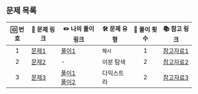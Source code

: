 <!--
## Issues
- [Issues 바로가기](https://github.com/algorithm-zone/miyoung-zone/issues?q=is%3Aissue+is%3Aclosed)


## Labels
- `개념`: 파이썬 문법 개념
- `방법들`: 특정 구현을 위한 여러 방법
- `시간초과`: 시간초과 문제 해결 이슈
- `에러`: 시간초과외 에러(ex.런타임 에러)
- `SWEA`, `프로그래머스`, `이취코`: 특정 문제를 위한 이슈
- `알고리즘`: 문제 해결을 위한 알고리즘
- `수학`: 수학적 공식 Tip!
-->

<!--
# 🌟 코딩테스트 문제 정리 🌟

## 문제 목록
| 🆔 번호 | 🔗 문제 링크                                    | ✏️ 나의 풀이 링크                                                   | 🛠️ 문제 유형   | 🔄 풀이 횟수 | 📚 참고 링크                       |
|:-------:|-----------------------------------------------|---------------------------------------------------------------------|---------------|:------------:|-----------------------------------|
|    1    | [문제1](https://www.example.com/problem1)     | [풀이1](https://www.example.com/solution1)                         | `해시`           |      1       | [참고자료1](https://www.example.com/ref1) |
|    2    | [문제2](https://www.example.com/problem2)     | -                                                                   | 이분 탐색     |      2       | [참고자료2](https://www.example.com/ref2) |
|    3    | [문제3](https://www.example.com/problem3)     | [풀이1](https://www.example.com/solution1) <br> [풀이2](https://www.example.com/solution2) | 다익스트라    |      2       | [참고자료3](https://www.example.com/ref3) |
-->






<!--
## 💡 작성 가이드
- **문제 링크**: 문제 사이트의 링크를 추가.
- **풀이 링크**: 풀이 코드 링크를 추가. 여러 풀이가 있다면 줄바꿈으로 구분.
- **문제 유형**: `DFS`, `DP`, `정렬` 등 자유롭게 작성.
- **풀이 횟수**: 풀이를 다시 풀거나 개선하면 횟수를 업데이트.
- **참고 링크**: 유용한 자료를 추가.
-->




























## 문제 목록
| 🆔 번호 | 🔗 문제 링크                                    | ✏️ 나의 풀이 링크                                                   | 🛠️ 문제 유형   | 🔄 풀이 횟수 | 📚 참고 링크                       |
|:-------:|-----------------------------------------------|---------------------------------------------------------------------|---------------|:------------:|-----------------------------------|
|    1    | [문제1](https://www.example.com/problem1)     | [풀이1](https://www.example.com/solution1)                         | `해시`           |      1       | [참고자료1](https://www.example.com/ref1) |
|    2    | [문제2](https://www.example.com/problem2)     | -                                                                   | 이분 탐색     |      2       | [참고자료2](https://www.example.com/ref2) |
|    3    | [문제3](https://www.example.com/problem3)     | [풀이1](https://www.example.com/solution1) <br> [풀이2](https://www.example.com/solution2) | 다익스트라    |      2       | [참고자료3](https://www.example.com/ref3) |
